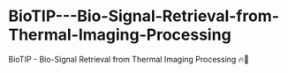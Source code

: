 # BioTIP---Bio-Signal-Retrieval-from-Thermal-Imaging-Processing
BioTIP - Bio-Signal Retrieval from Thermal Imaging Processing 🔥📸
